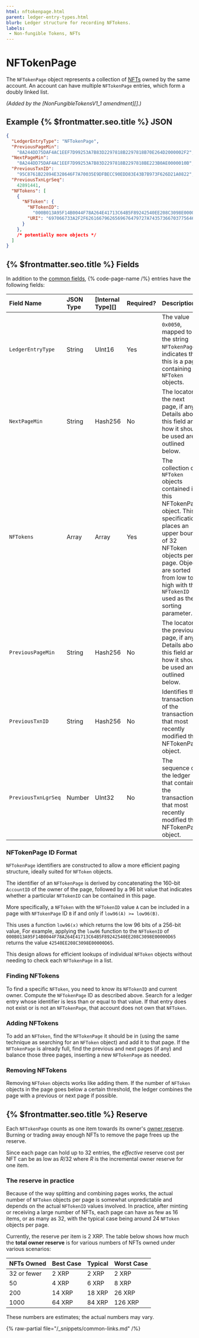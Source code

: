 ```yaml
---
html: nftokenpage.html
parent: ledger-entry-types.html
blurb: Ledger structure for recording NFTokens.
labels:
 - Non-fungible Tokens, NFTs
---
```

# NFTokenPage

The `NFTokenPage` object represents a collection of [NFTs](../../../../concepts/tokens/nfts/index.md) owned by the same account. An account can have multiple `NFTokenPage` entries, which form a doubly linked list.

_(Added by the [NonFungibleTokensV1_1 amendment][].)_


## Example {% $frontmatter.seo.title %} JSON

```json
{
  "LedgerEntryType": "NFTokenPage",
  "PreviousPageMin":
    "8A244DD75DAF4AC1EEF7D99253A7B83D2297818B2297818B70E264D2000002F2",
  "NextPageMin":
    "8A244DD75DAF4AC1EEF7D99253A7B83D2297818B2297818BE223B0AE0000010B",
  "PreviousTxnID":
    "95C8761B22894E328646F7A70035E9DFBECC90EDD83E43B7B973F626D21A0822",
  "PreviousTxnLgrSeq":
    42891441,
  "NFTokens": [
    {
      "NFToken": {
        "NFTokenID":
          "000B013A95F14B0044F78A264E41713C64B5F89242540EE208C3098E00000D65",
        "URI": "697066733A2F2F62616679626569676479727A74357366703775646D37687537367568377932366E6634646675796C71616266336F636C67747179353566627A6469"
      }
    },
    /* potentially more objects */
  ]
}
```


## {% $frontmatter.seo.title %} Fields

In addition to the [common fields](../common-fields.md), {% code-page-name /%} entries have the following fields:

| Field Name          | JSON Type | [Internal Type][] | Required? | Description |
|:--------------------|:----------|:------------------|:----------|:------------|
| `LedgerEntryType`   | String    | UInt16            | Yes       | The value `0x0050`, mapped to the string `NFTokenPage`, indicates that this is a page containing `NFToken` objects.|
| `NextPageMin`       | String    | Hash256           | No        | The locator of the next page, if any. Details about this field and how it should be used are outlined below. |
| `NFTokens`          | Array     | Array             | Yes       | The collection of `NFToken` objects contained in this NFTokenPage object. This specification places an upper bound of 32 NFToken objects per page. Objects are sorted from low to high with the `NFTokenID` used as the sorting parameter.|
| `PreviousPageMin`   | String    | Hash256           | No        | The locator of the previous page, if any. Details about this field and how it should be used are outlined below. |
| `PreviousTxnID`     | String    | Hash256           | No        | Identifies the transaction ID of the transaction that most recently modified this NFTokenPage object. |
| `PreviousTxnLgrSeq` | Number    | UInt32            | No        | The sequence of the ledger that contains the transaction that most recently modified this NFTokenPage object.|


### NFTokenPage ID Format

`NFTokenPage` identifiers are constructed to allow a more efficient paging structure, ideally suited for `NFToken` objects.

The identifier of an `NFTokenPage` is derived by concatenating the 160-bit `AccountID` of the owner of the page, followed by a 96 bit value that indicates whether a particular `NFTokenID` can be contained in this page.

More specifically, a `NFToken` with the `NFTokenID` value `A` can be included in a page with `NFTokenPage` ID `B` if and only if `low96(A) >= low96(B)`.

This uses a function `low96(x)` which returns the low 96 bits of a 256-bit value, For example, applying the `low96` function to the `NFTokenID` of `000B013A95F14B0044F78A264E41713C64B5F89242540EE208C3098E00000D65` returns the value `42540EE208C3098E00000D65`.

This design allows for efficient lookups of individual `NFToken` objects without needing to check each `NFTokenPage` in a list.


### Finding NFTokens

To find a specific `NFToken`, you need to know its `NFTokenID` and current owner. Compute the `NFTokenPage` ID as described above. Search for a ledger entry whose identifier is less than or equal to that value. If that entry does not exist or is not an `NFTokenPage`, that account does not own that `NFToken`.


### Adding NFTokens

To add an `NFToken`, find the `NFTokenPage` it should be in (using the same technique as searching for an `NFToken` object) and add it to that page. If the `NFTokenPage` is already full, find the previous and next pages (if any) and balance those three pages, inserting a new `NFTokenPage` as needed.


### Removing NFTokens

Removing `NFToken` objects works like adding them. If the number of `NFToken` objects in the page goes below a certain threshold, the ledger combines the page with a previous or next page if possible.


## {% $frontmatter.seo.title %} Reserve

Each `NFTokenPage` counts as one item towards its owner's [owner reserve](../../../../concepts/accounts/reserves.md#owner-reserves). Burning or trading away enough NFTs to remove the page frees up the reserve.

Since each page can hold up to 32 entries, the _effective_ reserve cost per NFT can be as low as _R_/32 where _R_ is the incremental owner reserve for one item.

### The reserve in practice

Because of the way splitting and combining pages works, the actual number of `NFToken` objects per page is somewhat unpredictable and depends on the actual `NFTokenID` values involved. In practice, after minting or receiving a large number of NFTs, each page can have as few as 16 items, or as many as 32, with the typical case being around 24 `NFToken` objects per page.

Currently, the reserve per item is 2 XRP. The table below shows how much the **total owner reserve** is for various numbers of NFTs owned under various scenarios:

| NFTs Owned  | Best Case | Typical | Worst Case |
|:------------|:----------|:--------|:-----------|
| 32 or fewer | 2 XRP     | 2 XRP   | 2 XRP      |
| 50          | 4 XRP     | 6 XRP   | 8 XRP      |
| 200         | 14 XRP    | 18 XRP  | 26 XRP     |
| 1000        | 64 XRP    | 84 XRP  | 126 XRP    |

These numbers are estimates; the actual numbers may vary.

{% raw-partial file="/_snippets/common-links.md" /%}
